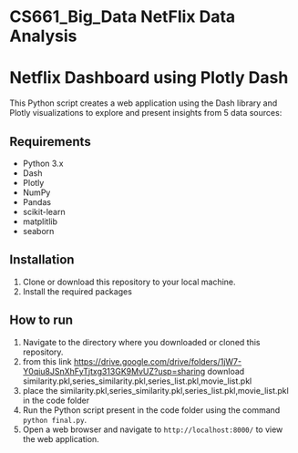 # CS661_Big_Data NetFlix Data Analysis
# Netflix Dashboard using Plotly Dash

This Python script creates a web application using the Dash library and
Plotly visualizations to explore and present insights from 5 data
sources:


## Requirements

- Python 3.x
- Dash
- Plotly
- NumPy
- Pandas
- scikit-learn
- matplitlib
- seaborn


## Installation

1. Clone or download this repository to your local machine.
2. Install the required packages 

## How to run

1. Navigate to the directory where you downloaded or cloned this repository.
2. from this link https://drive.google.com/drive/folders/1jW7-Y0qiu8JSnXhFyTjtxg313GK9MvUZ?usp=sharing download      similarity.pkl,series_similarity.pkl,series_list.pkl,movie_list.pkl 
3. place the similarity.pkl,series_similarity.pkl,series_list.pkl,movie_list.pkl in the code folder
4. Run the Python script present in the code folder using the command `python final.py`.
5. Open a web browser and navigate to `http://localhost:8000/` to view the
web application.


